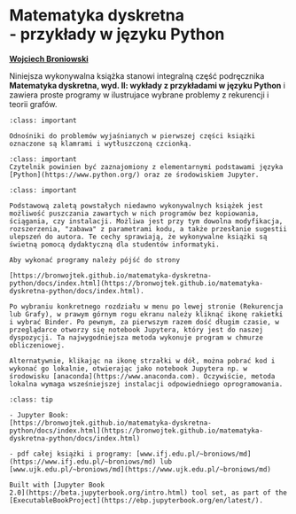 <!-- #region -->
# Matematyka dyskretna  <br> - przykłady w języku Python


[**Wojciech Broniowski**](https://www.ujk.edu.pl/~broniows)

<!-- #endregion -->

Niniejsza wykonywalna książka stanowi integralną część podręcznika **Matematyka dyskretna, wyd. II: wykłady z przykładami w języku Python** i zawiera proste programy w ilustrujace wybrane problemy z rekurencji i teorii grafów. 


```{admonition} Odnośniki
:class: important

Odnośniki do problemów wyjaśnianych w pierwszej części książki oznaczone są klamrami i wytłuszczoną czcionką.
```


```{admonition} Wymagania wstępne
:class: important
Czytelnik powinien być zaznajomiony z elementarnymi podstawami języka [Python](https://www.python.org/) oraz ze środowiskiem Jupyter.

```

```{admonition} Jak puszczać programy
:class: important

Podstawową zaletą powstałych niedawno wykonywalnych książek jest możliwość puszczania zawartych w nich programów bez kopiowania, ściągania, czy instalacji. Możliwa jest przy tym dowolna modyfikacja, rozszerzenia, "zabawa" z parametrami kodu, a także przesłanie sugestii ulepszeń do autora. Te cechy sprawiają, że wykonywalne książki są świetną pomocą dydaktyczną dla studentów informatyki.

Aby wykonać programy należy pójść do strony 

[https://bronwojtek.github.io/matematyka-dyskretna-python/docs/index.html](https://bronwojtek.github.io/matematyka-dyskretna-python/docs/index.html). 

Po wybraniu konkretnego rozdziału w menu po lewej stronie (Rekurencja lub Grafy), w prawym górnym rogu ekranu należy kliknąć ikonę rakietki i wybrać Binder. Po pewnym, za pierwszym razem dość długim czasie, w przeglądarce otworzy się notebook Jupytera, który jest do naszej dyspozycji. Ta najwygodniejsza metoda wykonuje program w chmurze obliczeniowej.  

Alternatywnie, klikając na ikonę strzałki w dół, można pobrać kod i wykonać go lokalnie, otwierając jako notebook Jupytera np. w środowisku [anaconda](https://www.anaconda.com). Oczywiście, metoda lokalna wymaga wsześniejszej instalacji odpowiedniego oprogramowania. 

```

```{admonition} Linki
:class: tip

- Jupyter Book: 
[https://bronwojtek.github.io/matematyka-dyskretna-python/docs/index.html](https://bronwojtek.github.io/matematyka-dyskretna-python/docs/index.html)

- pdf całej książki i programy: [www.ifj.edu.pl/~broniows/md](https://www.ifj.edu.pl/~broniows/md) lub [www.ujk.edu.pl/~broniows/md](https://www.ujk.edu.pl/~broniows/md)

```

```{admonition} $~$
Built with [Jupyter Book
2.0](https://beta.jupyterbook.org/intro.html) tool set, as part of the
[ExecutableBookProject](https://ebp.jupyterbook.org/en/latest/).  
```



